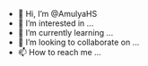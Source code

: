 - 👋 Hi, I’m @AmulyaHS
- 👀 I’m interested in ...
- 🌱 I’m currently learning ...
- 💞️ I’m looking to collaborate on ...
- 📫 How to reach me ...

<!---
AmulyaHS/AmulyaHS is a ✨ special ✨ repository because its `README.md` (this file) appears on your GitHub profile.
You can click the Preview link to take a look at your changes.
--->

